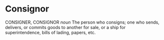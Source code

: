 # Consignor

CONSIGNER, CONSIGNOR _noun_ The person who consigns; one who sends, delivers, or commits goods to another for sale, or a ship for superintendence, bills of lading, papers, etc.